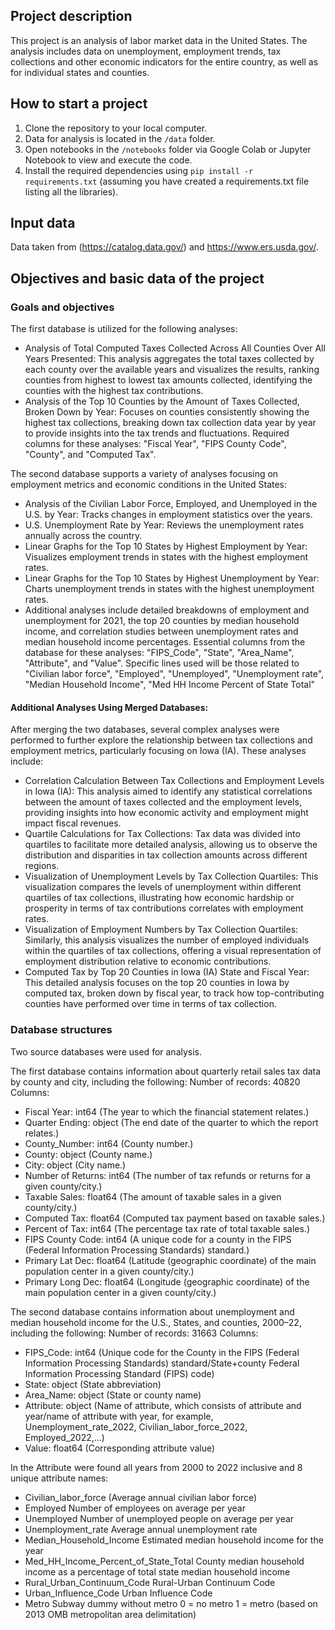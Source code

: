 ## Project description
This project is an analysis of labor market data in the United States. The analysis includes data on unemployment, employment trends, tax collections and other economic indicators for the entire country, as well as for individual states and counties.

## How to start a project
1. Clone the repository to your local computer.
2. Data for analysis is located in the `/data` folder.
3. Open notebooks in the `/notebooks` folder via Google Colab or Jupyter Notebook to view and execute the code.
4. Install the required dependencies using `pip install -r requirements.txt` (assuming you have created a requirements.txt file listing all the libraries).

## Input data
Data taken from (https://catalog.data.gov/) and https://www.ers.usda.gov/.

## Objectives and basic data of the project
### Goals and objectives
The first database is utilized for the following analyses:
- Analysis of Total Computed Taxes Collected Across All Counties Over All Years Presented: This analysis aggregates the total taxes collected by each county over the available years and visualizes the results, ranking counties from highest to lowest tax amounts collected, identifying the counties with the highest tax contributions.
- Analysis of the Top 10 Counties by the Amount of Taxes Collected, Broken Down by Year: Focuses on counties consistently showing the highest tax collections, breaking down tax collection data year by year to provide insights into the tax trends and fluctuations.
Required columns for these analyses: "Fiscal Year", "FIPS County Code", "County", and "Computed Tax".

The second database supports a variety of analyses focusing on employment metrics and economic conditions in the United States:
- Analysis of the Civilian Labor Force, Employed, and Unemployed in the U.S. by Year: Tracks changes in employment statistics over the years.
- U.S. Unemployment Rate by Year: Reviews the unemployment rates annually across the country.
- Linear Graphs for the Top 10 States by Highest Employment by Year: Visualizes employment trends in states with the highest employment rates.
- Linear Graphs for the Top 10 States by Highest Unemployment by Year: Charts unemployment trends in states with the highest unemployment rates.
- Additional analyses include detailed breakdowns of employment and unemployment for 2021, the top 20 counties by median household income, and correlation studies between unemployment rates and median household income percentages.
Essential columns from the database for these analyses: "FIPS_Code", "State", "Area_Name", "Attribute", and "Value". Specific lines used will be those related to "Civilian labor force", "Employed", "Unemployed", "Unemployment rate", "Median Household Income", "Med HH Income Percent of State Total"

#### Additional Analyses Using Merged Databases:

After merging the two databases, several complex analyses were performed to further explore the relationship between tax collections and employment metrics, particularly focusing on Iowa (IA). These analyses include:
- Correlation Calculation Between Tax Collections and Employment Levels in Iowa (IA): This analysis aimed to identify any statistical correlations between the amount of taxes collected and the employment levels, providing insights into how economic activity and employment might impact fiscal revenues.
- Quartile Calculations for Tax Collections: Tax data was divided into quartiles to facilitate more detailed analysis, allowing us to observe the distribution and disparities in tax collection amounts across different regions.
- Visualization of Unemployment Levels by Tax Collection Quartiles: This visualization compares the levels of unemployment within different quartiles of tax collections, illustrating how economic hardship or prosperity in terms of tax contributions correlates with employment rates.
- Visualization of Employment Numbers by Tax Collection Quartiles: Similarly, this analysis visualizes the number of employed individuals within the quartiles of tax collections, offering a visual representation of employment distribution relative to economic contributions.
- Computed Tax by Top 20 Counties in Iowa (IA) State and Fiscal Year: This detailed analysis focuses on the top 20 counties in Iowa by computed tax, broken down by fiscal year, to track how top-contributing counties have performed over time in terms of tax collection.

### Database structures
Two source databases were used for analysis.

The first database contains information about quarterly retail sales tax data by county and city, including the following:
Number of records: 40820
Columns:
- Fiscal Year: int64 (The year to which the financial statement relates.)
- Quarter Ending: object (The end date of the quarter to which 	the report relates.)
- County_Number: int64 (County number.)
- County: object (County name.)
- City: object (City name.)
- Number of Returns: int64 (The number of tax refunds or returns for a given county/city.)
- Taxable Sales: float64 (The amount of taxable sales in a given county/city.)
- Computed Tax: float64 (Computed tax payment based on taxable sales.)
- Percent of Tax: int64 (The percentage tax rate of total taxable sales.)
- FIPS County Code: int64 (A unique code for a county in the FIPS (Federal Information Processing Standards) standard.)
- Primary Lat Dec: float64 (Latitude (geographic coordinate) of the main population center in a given county/city.)
- Primary Long Dec: float64 (Longitude (geographic coordinate) of the main population center in a given county/city.)

The second database contains information about unemployment and median household income for the U.S., States, and counties, 2000–22, including the following:
Number of records: 31663
Columns:
- FIPS_Code: int64 (Unique code for the County in the FIPS (Federal Information Processing Standards) standard/State+county Federal Information Processing Standard (FIPS) code)
- State: object (State abbreviation)
- Area_Name: object (State or county name)
- Attribute: object (Name of attribute, which consists of attribute and year/name of attribute with year, for example, Unemployment_rate_2022, Civilian_labor_force_2022, Employed_2022,...)
- Value: float64 (Corresponding attribute value)

In the Attribute were found all years from 2000 to 2022 inclusive and 8 unique attribute names:
- Civilian_labor_force (Average annual civilian labor force)
- Employed Number of employees on average per year
- Unemployed Number of unemployed people on average per year
- Unemployment_rate Average annual unemployment rate
- Median_Household_Income Estimated median household income for the year
- Med_HH_Income_Percent_of_State_Total County median household income as a percentage of total state median household income
- Rural_Urban_Continuum_Code Rural-Urban Continuum Code
- Urban_Influence_Code Urban Influence Code
- Metro Subway dummy without metro 0 = no metro 1 = metro (based on 2013 OMB metropolitan area delimitation)

